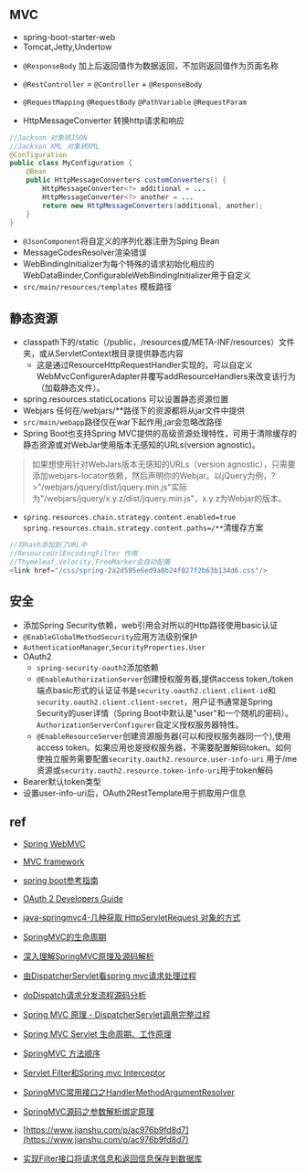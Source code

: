 ## MVC

+ spring-boot-starter-web
+ Tomcat,Jetty,Undertow
<!-- MVC -->
+ `@ResponseBody` 加上后返回值作为数据返回，不加则返回值作为页面名称
+ `@RestController` = `@Controller` + `@ResponseBody`
+ `@RequestMapping` `@RequestBody` `@PathVariable` `@RequestParam`

+ HttpMessageConverter 转换http请求和响应
```java
//Jackson 对象转JSON
//Jackson XML 对象转XML
@Configuration
public class MyConfiguration {
    @Bean
    public HttpMessageConverters customConverters() {
        HttpMessageConverter<?> additional = ...
        HttpMessageConverter<?> another = ...
        return new HttpMessageConverters(additional, another);
    }
}
```

+ `@JsonComponent`将自定义的序列化器注册为Sping Bean
+ MessageCodesResolver渲染错误
+ WebBindingInitializer为每个特殊的请求初始化相应的WebDataBinder,ConfigurableWebBindingInitializer用于自定义
+ `src/main/resources/templates` 模板路径

## 静态资源

+ classpath下的/static（/public，/resources或/META-INF/resources）文件夹，或从ServletContext根目录提供静态内容
    - 这是通过ResourceHttpRequestHandler实现的，可以自定义WebMvcConfigurerAdapter并覆写addResourceHandlers来改变该行为（加载静态文件）。
+ spring.resources.staticLocations 可以设置静态资源位置
+ Webjars 任何在/webjars/**路径下的资源都将从jar文件中提供
+ `src/main/webapp`路径仅在war下起作用,jar会忽略改路径
+ Spring Boot也支持Spring MVC提供的高级资源处理特性，可用于清除缓存的静态资源或对WebJar使用版本无感知的URLs(version agnostic)。
>如果想使用针对WebJars版本无感知的URLs（version agnostic），只需要添加webjars-locator依赖，然后声明你的Webjar。以jQuery为例，?>"/webjars/jquery/dist/jquery.min.js"实际为"/webjars/jquery/x.y.z/dist/jquery.min.js"，x.y.z为Webjar的版本。
+ `spring.resources.chain.strategy.content.enabled=true` `spring.resources.chain.strategy.content.paths=/**`清缓存方案
```java
//将hash添加到了URL中
//ResourceUrlEncodingFilter 作用
//Thymeleaf,Velocity,FreeMarker会自动配置
<link href="/css/spring-2a2d595e6ed9a0b24f027f2b63b134d6.css"/>
```

## 安全

+ 添加Spring Security依赖，web引用会对所以的Http路径使用basic认证
+ `@EnableGlobalMethodSecurity`应用方法级别保护
+ `AuthenticationManager`,`SecurityProperties.User`
+ OAuth2
    - `spring-security-oauth2`添加依赖
    - `@EnableAuthorizationServer`创建授权服务器,提供access token,/token端点basic形式的认证证书是`security.oauth2.client.client-id`和`security.oauth2.client.client-secret`，用户证书通常是Spring Security的user详情（Spring Boot中默认是"user"和一个随机的密码）。`AuthorizationServerConfigurer`自定义授权服务器特性。
    - `@EnableResourceServer`创建资源服务器(可以和授权服务器同一个),使用access token。如果应用也是授权服务器，不需要配置解码token。如何使独立服务需要配置`security.oauth2.resource.user-info-uri` 用于/me资源或`security.oauth2.resource.token-info-uri`用于token解码
+ Bearer默认token类型
+ 设置user-info-uri后，OAuth2RestTemplate用于抓取用户信息

## ref
+ [Spring WebMVC](https://docs.spring.io/spring/docs/current/spring-framework-reference/web.html)
+ [MVC framework](https://docs.spring.io/spring/docs/4.3.3.RELEASE/spring-framework-reference/htmlsingle/#mvc)
+ [spring boot参考指南](https://qbgbook.gitbooks.io/spring-boot-reference-guide-zh/IV.%20Spring%20Boot%20features/27.%20Developing%20web%20applications.html)
+ [OAuth 2 Developers Guide](http://projects.spring.io/spring-security-oauth/docs/oauth2.html)


+ [java-springmvc4-几种获取 HttpServletRequest 对象的方式](https://blog.csdn.net/xxj_jing/article/details/70754428)
+ [SpringMVC的生命周期](https://blog.csdn.net/WuLex/article/details/77649944)
+ [深入理解SpringMVC原理及源码解析](https://zhuanlan.zhihu.com/p/39607030)
+ [由DispatcherServlet看spring mvc请求处理过程](https://segmentfault.com/a/1190000008471934)
+ [doDispatch请求分发流程源码分析](https://blog.csdn.net/shanchahua123456/article/details/87541241)
+ [Spring MVC 原理 - DispatcherServlet调用完整过程](https://blog.csdn.net/qq_33314107/article/details/79121809?utm_source=distribute.pc_relevant.none-task)
+ [Spring MVC Servlet 生命周期、工作原理](https://blog.csdn.net/yelllowcong/article/details/78510083)
+ [SpringMVC 方法顺序](https://www.jianshu.com/p/8a20c547e245)
+ [Servlet Filter和Spring mvc Interceptor](https://www.jianshu.com/p/685c65ed6944)

+ [SpringMVC常用接口之HandlerMethodArgumentResolver](https://www.jianshu.com/p/ac976b9fd8d7)
+ [SpringMVC源码之参数解析绑定原理](https://zhuanlan.zhihu.com/p/33780880)
+ [https://www.jianshu.com/p/ac976b9fd8d7](https://www.jianshu.com/p/ac976b9fd8d7)
+ [实现Filter接口将请求信息和返回信息保存到数据库](https://zhuanlan.zhihu.com/p/69803990)